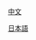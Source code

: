 [中文](https://github.com/cuiqingandroid/PDA-DOC/edit/main/docs/help-cn.md)

[日本語](https://github.com/cuiqingandroid/PDA-DOC/edit/main/docs/code-jp.md)
